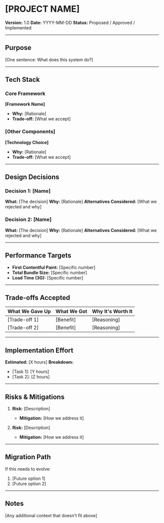 # [PROJECT NAME]

**Version:** 1.0
**Date:** YYYY-MM-DD
**Status:** Proposed / Approved / Implemented

---

## Purpose

[One sentence: What does this system do?]

---

## Tech Stack

### Core Framework
**[Framework Name]**
- **Why:** [Rationale]
- **Trade-off:** [What we accept]

### [Other Components]
**[Technology Choice]**
- **Why:** [Rationale]
- **Trade-off:** [What we accept]

---

## Design Decisions

### Decision 1: [Name]
**What:** [The decision]
**Why:** [Rationale]
**Alternatives Considered:** [What we rejected and why]

### Decision 2: [Name]
**What:** [The decision]
**Why:** [Rationale]
**Alternatives Considered:** [What we rejected and why]

---

## Performance Targets

- **First Contentful Paint:** [Specific number]
- **Total Bundle Size:** [Specific number]
- **Load Time (3G):** [Specific number]

---

## Trade-offs Accepted

| What We Gave Up | What We Got | Why It's Worth It |
|----------------|-------------|-------------------|
| [Trade-off 1] | [Benefit] | [Reasoning] |
| [Trade-off 2] | [Benefit] | [Reasoning] |

---

## Implementation Effort

**Estimated:** [X hours]
**Breakdown:**
- [Task 1]: [Y hours]
- [Task 2]: [Z hours]

---

## Risks & Mitigations

1. **Risk:** [Description]
   - **Mitigation:** [How we address it]

2. **Risk:** [Description]
   - **Mitigation:** [How we address it]

---

## Migration Path

If this needs to evolve:
1. [Future option 1]
2. [Future option 2]

---

## Notes

[Any additional context that doesn't fit above]
